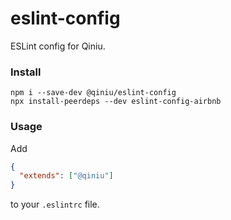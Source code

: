 # eslint-config

ESLint config for Qiniu.

### Install

```shell
npm i --save-dev @qiniu/eslint-config
npx install-peerdeps --dev eslint-config-airbnb
```

### Usage

Add

```json
{
  "extends": ["@qiniu"]
}
```

to your `.eslintrc` file.

